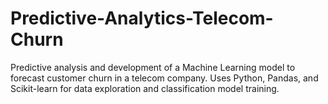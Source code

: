 # Predictive-Analytics-Telecom-Churn
Predictive analysis and development of a Machine Learning model to forecast customer churn in a telecom company. Uses Python, Pandas, and Scikit-learn for data exploration and classification model training.
